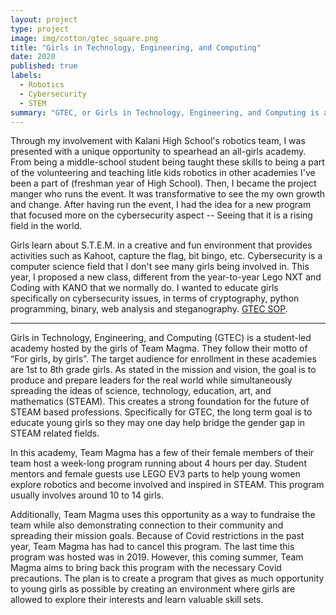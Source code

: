 ```yaml
---
layout: project
type: project
image: img/cotton/gtec_square.png
title: "Girls in Technology, Engineering, and Computing"
date: 2020
published: true
labels:
  - Robotics
  - Cybersecurity
  - STEM
summary: "GTEC, or Girls in Technology, Engineering, and Computing is an all girls academy. The girls that run this academy go by the motto, "for girls, by girls", to diminish the gender gap in the S.T.E.A.M. based fields."
---
```



Through my involvement with Kalani High School's robotics team, I was presented with a unique opportunity to spearhead an all-girls academy. From being a middle-school student being taught these skills to being a part of the volunteering and teaching litle kids robotics in other academies I've been a part of (freshman year of High School). Then, I became the project manger who runs the event. It was transformative to see the my own growth and change. After having run the event, I had the idea for a new program that focused more on the cybersecurity aspect -- Seeing that it is a rising field in the world. 

Girls learn about S.T.E.M. in a creative and fun environment that provides activities such as Kahoot, capture the flag, bit bingo, etc. Cybersecurity is a computer science field that I don't see many girls being involved in. This year, I proposed a new class, different from the year-to-year Lego NXT and Coding with KANO that we normally do. I wanted to educate girls specifically on cybersecurity issues, in terms of cryptography, python programming, binary, web analysis and steganography. 
[GTEC SOP](https://docs.google.com/document/d/1lHHty79quUgZ0alse1YSuerEo2Nd-jy9g8BQcukna2E/edit?usp=sharing).

<hr>

Girls in Technology, Engineering, and Computing (GTEC) is a student-led academy hosted by the girls of Team Magma. They follow their motto of “For girls, by girls”. The target audience for enrollment in these academies are 1st to 8th grade girls. As stated in the mission and vision, the goal is to produce and prepare leaders for the real world while simultaneously spreading the ideas of science, technology, education, art, and mathematics (STEAM). This creates a strong foundation for the future of STEAM based professions. Specifically for GTEC, the long term goal is to educate young girls so they may one day help bridge the gender gap in STEAM related fields.

In this academy, Team Magma has a few of their female members of their team host a week-long program running about 4 hours per day. Student mentors and female guests use LEGO EV3 parts to help young women explore robotics and become involved and inspired in STEAM. This program usually involves around 10 to 14 girls. 

Additionally, Team Magma uses this opportunity as a way to fundraise the team while also demonstrating connection to their community and spreading their mission goals. Because of Covid restrictions in the past year, Team Magma has had to cancel this program. The last time this program was hosted was in 2019. However, this coming summer, Team Magma aims to bring back this program with the necessary Covid precautions. The plan is to create a program that gives as much opportunity to young girls as possible by creating an environment where girls are allowed to explore their interests and learn valuable skill sets.



